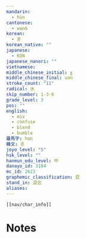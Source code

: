 ```yaml
---
mandarin:
  - hùn
cantonese:
  - wan6
korean:
  - 혼
korean_native: ""
japanese:
  - KON
japanese_nanori: ""
vietnamese:
middle_chinese_initial: ɣ
middle_chinese_final: uǝn
stroke_count: "11"
radical: 水
skip_number: 1-3-8
grade_level: 3
pos: ""
english:
  - mix
  - confuse
  - blend
  - bumble
羅馬字: hon
韓文: 혼
joyo_level: "5"
hsk_level: ""
hanmun_edu_level: 中
danayo_id: 3184
mc_id: 2623
graphemic_classification: 昆
stand_in: 混合
aliases:
---
```

```meta-bind-embed
[[nav/char_info]]
```

# Notes
